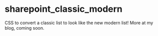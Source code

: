 # sharepoint_classic_modern
CSS to convert a classic list to look like the new modern list! More at my blog, coming soon.
